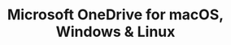 ---
name: Microsoft OneDrive
url: 'https://onedrive.live.com'
category: Productivity
title: 'Microsoft OneDrive for macOS, Windows & Linux'
key: microsoft-onedrive

---
